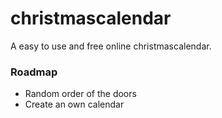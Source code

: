 # christmascalendar
A easy to use and free online christmascalendar.

### Roadmap
- Random order of the doors
- Create an own calendar
